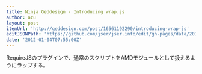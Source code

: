 ```yaml
---
title: Ninja Geddesign - Introducing wrap.js
author: azu
layout: post
itemUrl: 'http://geddesign.com/post/16561192290/introducing-wrap-js'
editJSONPath: 'https://github.com/jser/jser.info/edit/gh-pages/data/2012/01/index.json'
date: '2012-01-04T07:55:00Z'
---
```

RequireJSのプラグインで、通常のスクリプトをAMDモジュールとして扱えるようにラップする。
